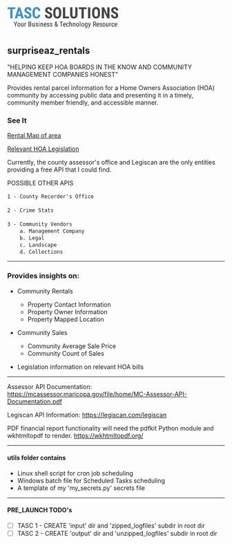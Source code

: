 # ![TASCS LOGO](./hoa_insights/images/logo.png)

## surpriseaz_rentals

"HELPING KEEP HOA BOARDS IN THE KNOW AND COMMUNITY MANAGEMENT COMPANIES HONEST"

Provides rental parcel information for a Home Owners Association (HOA) community by accessing public data and presenting it in a timely, community member friendly, and accessible manner.

### See It

[Rental Map of area](https://hoa.tascs.net/areaMap.php)

[Relevant HOA Legislation](https://hoa.tascs.test/relevant_bills.php)

Currently, the county assessor's office and Legiscan are the only entities providing a free API that I could find.

POSSIBLE OTHER APIS

    1 - County Recorder's Office

    2 - Crime Stats

    3 - Community Vendors 
        a. Management Company
        b. Legal
        c. Landscape
        d. Collections

---

### Provides insights on:

- Community Rentals
  - Property Contact Information
  - Property Owner Information
  - Property Mapped Location
- Community Sales
  - Community Average Sale Price
  - Community Count of Sales

- Legislation information on relevant HOA bills

---

Assessor API Documentation: https://mcassessor.maricopa.gov/file/home/MC-Assessor-API-Documentation.pdf

Legiscan API Information: https://legiscan.com/legiscan

PDF financial report functionality will need the pdfkit Python module and wkhtmltopdf to render. https://wkhtmltopdf.org/

---

#### utils folder contains

- Linux shell script for cron job scheduling
- Windows batch file for Scheduled Tasks scheduling
- A template of my 'my_secrets.py' secrets file

---

#### PRE_LAUNCH TODO's

- [ ] TASC 1 - CREATE 'input' dir and 'zipped_logfiles' subdir in root dir
- [ ] TASC 2 - CREATE 'output' dir and 'unzipped_logfiles' subdir in root dir
